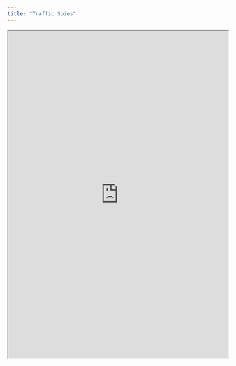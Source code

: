 ```yaml
---
title: "Traffic Spies"
---
```




<iframe height="750" width="100%" src="https://ewelton.github.io/ktest/wiki.html#Traffic%20Spies"></iframe>
